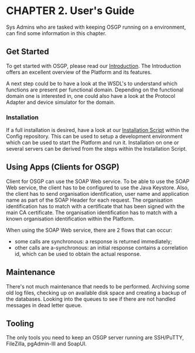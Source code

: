 # CHAPTER 2. User's Guide

 Sys Admins who are tasked with keeping OSGP running on a environment, can find some information in this chapter.

## Get Started

To get started with OSGP, please read our [Introduction](../INTRO.md). The Introduction offers an excellent overview of the Platform and its features.

A next step could be to have a look at the WSDL's to understand which functions are present per functional domain. Depending on the functional domain one is interested in, one could also have a look at the Protocol Adapter and device simulator for the domain.

### Installation

If a full installation is desired, have a look at our [Installation Script](https://github.com/OSGP/Config) within the Config repository. This can be used to setup a development environment which can be used to start the Platform and run it. Installation on one or several servers can be derived from the steps within the Installation Script. 

## Using Apps (Clients for OSGP)

Client for OSGP can use the SOAP Web service. To be able to use the SOAP Web service, the client has to be configured to use the Java Keystore. Also, the client has to send organisation identification, user name and application name as part of the SOAP Header for each request. The organisation identification has to match with a certificate that has been signed with the main CA certificate. The organisation identification has to match with a known organisation identification within the Platform.

When using the SOAP Web service, there are 2 flows that can occur:
- some calls are synchronous: a response is returned immediately;
- other calls are a-synchronous: an initial response contains a correlation id, which can be used to obtain the actual response.

## Maintenance

There's not much maintenance that needs to be performed. Archiving some old log files, checking up on available disk space and creating a backup of the databases. Looking into the queues to see if there are not handled messages in dead letter queue.

## Tooling

The only tools you need to keep an OSGP server running are SSH/PuTTY, FileZilla, pgAdmin-III and SoapUI.

